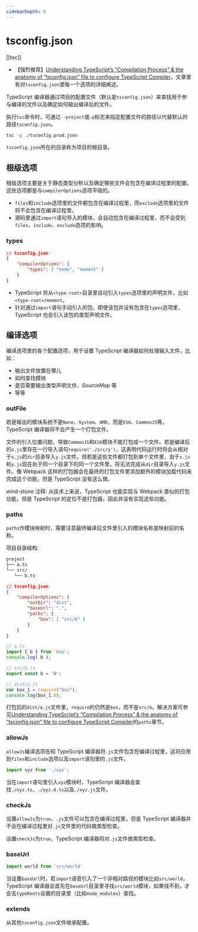 ```yaml
---
sidebarDepth: 0
---
```


# tsconfig.json

[[toc]]

- 【强烈推荐】[Understanding TypeScript’s “Compilation Process” & the anatomy of “tsconfig.json” file to configure TypeScript Compiler](https://medium.com/jspoint/typescript-compilation-the-typescript-compiler-4cb15f7244bc)，文章里有对`tsconfig.json`里每一个选项的详细阐述。

TypeScript 编译器通过项目的配置文件（默认是`tsconfig.json`）来查找用于参与编译的文件以及确定如何输出编译后的文件。

执行`tsc`命令时，可通过`--project`或`-p`标志来指定配置文件的路径以代替默认的路径`tsconfig.json`。

```sh
tsc -p ./tsconfig.prod.json
```

`tsconfig.json`所在的目录称为项目的根目录。

## 根级选项

根级选项主要是关于静态类型分析以及确定哪些文件会包含在编译过程里的配置，这些选项都是与`compilerOptions`选项平级的。

- `files`和`include`选项里的文件都包含在编译过程里，而`exclude`选项里的文件将不会包含在编译过程里。
- 源码里通过`import`语句导入的模块，会自动包含在编译过程里，而不会受到`files`、`include`、`exclude`选项的影响。

### types

```json
// tsconfig.json
{
    "compilerOptions": {
        "types": [ "node", "moment" ]
    }
}
```

- TypeScript 将从`<type-root>`目录里自动引入`types`选项里的声明文件，比如`<type-root>/moment`。
- 针对通过`import`语句手动引入的包，即使该包并没有包含在`types`选项里，TypeScript 也会引入该包的类型声明文件。

## 编译选项

编译选项里的各个配置选项，用于设置 TypeScript 编译器如何处理输入文件，比如：

- 输出文件放置在哪儿
- 如何查找模块
- 是否需要输出类型声明文件、SourceMap 等
- 等等

### outFile

若是输出的模块系统不是`None`、`System`、`AMD`，而是`ES6`、`CommonJS`等，TypeScript 编译器将不会产生一个打包文件。

文件的引入位置问题，导致`CommonJS`和`ES6`模块不能打包成一个文件。若是编译后的`x.js`里存在一行导入语句`require('./src/y')`，这表明代码运行时将会从相对于`x.js`的`dir`目录导入`y.js`文件。但若是这些文件都打包到单个文件里，由于`x.js`和`y.js`现在处于同一个目录下的同一个文件里，将无法完成从`dir`目录导入`y.js`文件。像 Webpack 这样的打包器会在最终的打包文件里添加额外的模块加载代码来完成这个功能，但是 TypeScript 没有这么做。

wind-stone 注释: 从技术上来说，TypeScript 也能实现与 Webpack 类似的打包功能，但是 TypeScript 的定位不是打包器，因此并没有实现这些功能。

### paths

`paths`作模块映射时，需要注意最终编译后文件里引入的模块名称是映射前的名称。

项目目录结构:

```txt
project
├── a.ts
└── src/
   └── b.ts
```

```json
// tsconfig.json
{
    "compilerOptions": {
        "outDir": "dist",
        "baseUrl": ".",
        "paths": {
            "box": [ "src/b" ]
        }
    }
}
```

```ts
// a.ts
import { b } from 'box';
console.log( b );
```

```ts
// src/b.ts
export const b = 'B';
```

```js
// dist/a.js`
var box_1 = require("box");
console.log(box_1.b);
```

打包后的`dist/a.js`文件里，`require`的仍然是`box`，而不是`src/b`。解决方案可参见[Understanding TypeScript’s “Compilation Process” & the anatomy of “tsconfig.json” file to configure TypeScript Compiler](https://medium.com/jspoint/typescript-compilation-the-typescript-compiler-4cb15f7244bc)的`paths`章节。

### allowJs

`allowJs`编译选项告知 TypeScript 编译器将`.js`文件包含在编译过程里，这将应用到`files`和`include`选项以及`import`语句里的`.js`文件。

```ts
import xyz from './xyz';
```

当在`import`语句里引入`xyz`模块时，TypeScript 编译器会查找`./xyz.ts`、`./xyz.d.ts`以及`./xyz.js`文件。

### checkJs

设置`allowJs`为`true`，`.js`文件可以包含在编译过程里，但是 TypeScript 编译器并不会在编译过程里对`.js`文件里的代码做类型检查。

设置`checkJs`为`true`，TypeScript 编译器将对`.js`文件做类型检查。

### baseUrl

```ts
import world from 'src/world'
```

当设置`baseUrl`时，若`import`语音引入了一个非相对路径的模块比如`src/world`，TypeScript 编译器会首先在`baseUrl`目录里寻找`src/world`模块，如果找不到，才会去`typeRoots`设置的目录里（比如`node_modules`）查找。

### extends

从其他`tsconfig.json`文件继承配置。
